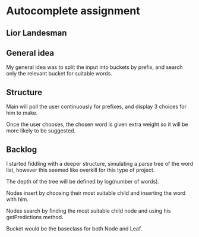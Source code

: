 # Autocomplete assignment
## Lior Landesman

## General idea
My general idea was to split the input into buckets by prefix,
and search only the relevant bucket for suitable words.

## Structure
Main will poll the user continuously for prefixes, and display 3 choices for him to make.

Once the user chooses, the chosen word is given extra weight so it will be more likely to be suggested.

## Backlog
I started fiddling with a deeper structure, simulating a parse tree of the word list,
however this seemed like overkill for this type of project.

The depth of the tree will be defined by log(number of words).

Nodes insert by choosing their most suitable child and inserting the word with him.

Nodes search by finding the most suitable child node and using his getPredictions method.

Bucket would be the baseclass for both Node and Leaf.
